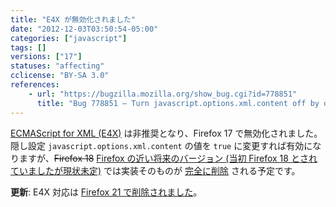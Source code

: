 ```yaml
---
title: "E4X が無効化されました"
date: "2012-12-03T03:50:54-05:00"
categories: ["javascript"]
tags: []
versions: ["17"]
statuses: "affecting"
cclicense: "BY-SA 3.0"
references:
    - url: "https://bugzilla.mozilla.org/show_bug.cgi?id=778851"
      title: "Bug 778851 – Turn javascript.options.xml.content off by default"
---
```

[ECMAScript for XML (E4X)](https://developer.mozilla.org/ja/docs/E4X) は非推奨となり、Firefox 17 で無効化されました。隠し設定 `javascript.options.xml.content` の値を `true` に変更すれば有効になりますが、<del>Firefox 18</del> <ins>Firefox の近い将来のバージョン (当初 Firefox 18 とされていましたが現状未定)</ins> では実装そのものが [完全に削除](https://bugzilla.mozilla.org/show_bug.cgi?id=788293) される予定です。

**更新**: E4X 対応は [Firefox 21 で削除されました](https://www.fxsitecompat.com/ja/docs/2013/e4x-support-has-been-completely-removed/)。

